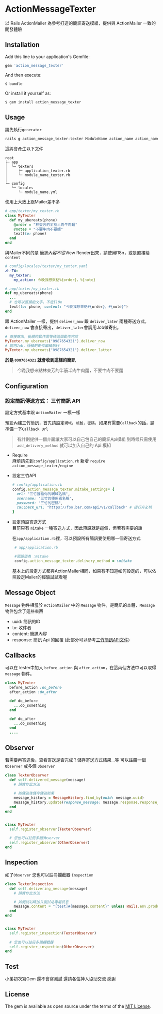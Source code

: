 # ActionMessageTexter

以 Rails ActionMailer 為參考打造的簡訊寄送模組，提供與 ActionMailer 一致的開發體驗

## Installation
Add this line to your application's Gemfile:

```ruby
gem 'action_message_texter'
```

And then execute:
```bash
$ bundle
```

Or install it yourself as:
```bash
$ gem install action_message_texter
```

## Usage


請先執行`generator`

```bash
rails g action_message_texter:texter ModuleName action_name action_name ....
```
這將會產生以下文件

```
root
├─ app
│  └─ texters
│     ├─ application_texter.rb
│     └─ module_name_texter.rb
│
└─ config
   └─ locales
      └─ module_name.yml
```    

使用上大致上跟Mailer差不多

```ruby
# app/texter/my_texter.rb
class MyTexter
  def my_ubereats(phone)
    @order = "林東芳的半筋半肉牛肉麵"
    @notes = "不要牛肉不要麵"
    text(to: phone)
  end
end
```
與Mailer不同的是 簡訊內容不從View Render出來，請使用I18n，或是直接給 `content`

```yaml
# config/locales/texter/my_texter.yaml
zh-TW:
  my_texter:
    my_action: 今晚我想來點%{order}，%{note}
```


```ruby
# app/texter/my_texter.rb
def my_ubereats(phone)  
  ...
  # 也可以直接給文字，不走I18n
  text(to: phone, content: "今晚我想來點#{order}，#{note}")
end
```

跟 ActionMailer 一樣，提供 `deliver_now` 跟 `deliver_later` 兩種寄送方式，`deliver_now` 會直接寄出，`deliver_later`會調用Job做寄出。

```ruby
# 直接寄出，後續的動作需等待這個動作完成
MyTexter.my_ubereats("0987654321").deliver_now
# 調用Job，後續的動作繼續執行
MyTexter.my_ubereats("0987654321").deliver_latter

```

**於是 `0987654321` 就會收到這樣的簡訊**
> 今晚我想來點林東芳的半筋半肉牛肉麵，不要牛肉不要麵



## Configuration

### 設定簡訊傳送方式： 三竹簡訊 API

設定方式基本跟 `ActionMailer` 一模一樣

預設內建三竹簡訊，首先請設定`網域`，`帳號`，`密碼`，如果有需要`Callback`的話，請準備一下`Callback Url`

> 有計劃提供一個介面讓大家可以自己包自己的簡訊Api模組
> 到時候只需使用 `add_delivery_method`  就可以加入自己的 Api 模組


*  Require   
   麻煩請先到`config/application.rb` 新增 `require action_message_texter/engine`

*  設定三竹API
    
    ```ruby
    # config/application.rb
    config.action_message_texter.mitake_settings= { 
      url: "三竹發給你的網域名稱", 
      username: "三竹的使用者名稱", 
      password: "三竹的密碼", 
      callback_url: "https://foo.bar.com/api/v1/callback" # 這行非必填
    }  
    ```

*  設定預設寄送方式  
   目前只有 `mitake` 一種寄送方式，因此預設就是這個，但若有需要的話
   
   在`app/application.rb`裡，可以預設所有簡訊要使用哪一個寄送方式
   ``` ruby
    # app/application.rb

    #預設值為 :mitake
    config.action_message_texter.delivery_method = :mitake
   ```
   基本上的設定方式都與ActionMailer相同，如果有不知道如何設定的，可以依照設定Mailer的經驗試試看喔


## Message Object

`Message` 物件相當於 `ActionMailer` 中的 `Message` 物件，是簡訊的本體，`Message` 物件包含了這些東西
 - uuid: 簡訊的ID
 - to: 收件者
 - content: 簡訊內容
 - response: 簡訊 Api 的回覆 (此部分可以參考[三竹簡訊API文件](https://sms.mitake.com.tw/common/header/download.jsp#))


## Callbacks

可以在Tester中加入 `before_action` 與 `after_action`，在這兩個方法中可以取得 `message` 物件。
```ruby
class MyTexter
  before_action :do_before
  after_action :do_after

  def do_before
    ...do_something
  end

  def do_after
    ...do_something
  end
  ....
```


## Observer

若需要再寄送後，查看寄送是否完成？儲存寄送方式結果...等
可以註冊一個 `Observer` 或多個 `Observer`

```ruby
class TexterObserver
  def self.delivered_message(message)
    # 請實作此方法
    
    # 如傳送後儲存傳送結果
    message_history = MessageHistory.find_by(uuid: message.uuid)
    message_history.update(response_message: message.response.response_message)
  end
end


class MyTexter
  self.register_observer(TexterObserver)
  
  # 您也可以註冊多組Observer
  self.register_observer(OtherObserver)
end
```

## Inspection

如了`Observer` 您也可以註冊攔截器 `Inspection`

```ruby
class TexterInspection
  def self.delivering_message(message)
    # 請實作此方法

    # 如測試站時加入測試站專屬訊息
    message.content = "[test]#{message.content}" unless Rails.env.production
  end
end


class MyTexter
  self.register_inspection(TexterObserver)
  
  # 您也可以註冊多組攔截器
  self.register_inspection(OtherObserver)
end
```

## Test

小弟初次寫Gem 還不會寫測試 還請各位神人協助交流 感謝


## License
The gem is available as open source under the terms of the [MIT License](https://opensource.org/licenses/MIT).
